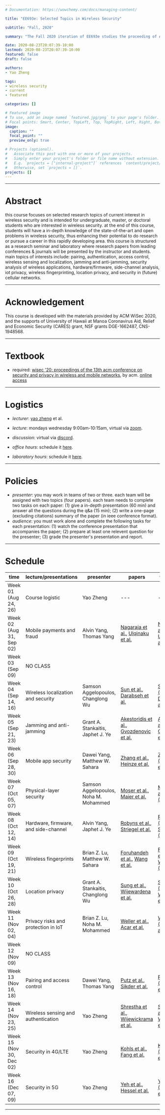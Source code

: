 ```yaml
---
# Documentation: https://wowchemy.com/docs/managing-content/

title: "EE693e: Selected Topics in Wireless Security"

subtitle: "Fall, 2020"

summary: "The Fall 2020 iteration of EE693e studies the proceeding of ACM WiSec 2020."

date: 2020-08-23T20:07:39-10:00
lastmod: 2020-08-23T20:07:39-10:00
featured: false
draft: false

authors:
- Yao Zheng

tags:
- wireless security
- current
- featured

categories: []

# Featured image
# To use, add an image named `featured.jpg/png` to your page's folder.
# Focal points: Smart, Center, TopLeft, Top, TopRight, Left, Right, BottomLeft, Bottom, BottomRight.
image:
  caption: ""
  focal_point: ""
  preview_only: true

# Projects (optional).
#   Associate this post with one or more of your projects.
#   Simply enter your project's folder or file name without extension.
#   E.g. `projects = ["internal-project"]` references `content/project/deep-learning/index.md`.
#   Otherwise, set `projects = []`.
projects: []
---
```

***
# Abstract

this course focuses on selected research topics of current interest in wireless security and is intended for undergraduate, master, or doctoral students who are interested in wireless security. at the end of this course, students will have a in-depth knowledge of the state-of-the-art and open problems in wireless security, thus enhancing their potential to do research or pursue a career in this rapidly developing area. this course is structured as a research seminar and laboratory where research papers from leading conferences & journals will be presented by the instructor and students. main topics of interests include: pairing, authentication, access control, wireless sensing and localization, jamming and anti-jamming, security analysis of wireless applications, hardware/firmware, side-channel analysis, iot privacy, wireless fingerprinting, location privacy, and security in (future) cellular networks.

***
# Acknowledgement
This course is developed with the materials provided by ACM WiSec
2020, and the supports of University of Hawaii at Manoa
Coronavirus Aid, Relief and Economic Security (CARES) grant, 
NSF grants DGE-1662487, CNS-1948568.

***
# Textbook
- required: [wisec '20: proceedings of the 13th acm conference on security and
  privacy in wireless and mobile
  networks](https://dl.acm.org/doi/proceedings/10.1145/3395351), by acm. [online access](https://wisec2020.ins.jku.at/program/)


***
# Logistics
- *lecturer*: [yao zheng](mailto:yao.zheng@hawaii.edu) et al.
- *lecture*: mondays wednesday 9:00am-10:15am,
  virtual via [zoom](https://hawaii.zoom.us/j/5764842348).

- *discussion*: virtual via [discord](https://discord.gg/x5qtzzs).
- *office hours*: schedule it [here](../../#contact).
- *laboratory hours*: schedule it [here](../../facility/#schedule).

***

# Policies
- *presenter*: you may work in teams of two or three. each team will be assigned with two topics (four papers). each team needs to complete two tasks on each paper: (1) give a in-depth presentation (60 min) and answer all the questions during the q&a (15 min); (2) write a one-page (excluding citations) summary of the paper (in ieee conference format).
- *audience*: you must work alone and complete the following tasks for each presentation: (1) watch the conference presentation that accompanies the paper; (2) prepare at least one relevent question for the presenter; (3) grade the presenter's presentation and report. 
***

# Schedule
| time                     | lecture/presentations                | presenter                             | papers                                                                       | video/slides                                                                                 | report                    |
| ---                      | ---                                  | ---                                   | ---                                                                          | ---                                                                                          | ---                       |
| Week 01 (Aug 24, 26)     | Course logistic                      | Yao Zheng                             | ---                                                                          | ---                                                                                          | ---                       |
| Week 02 (Aug 31, Sep 02) | Mobile payments and fraud            | Alvin Yang, Thomas Yang               | [Nagaraja et al.][nagaraja2019], [Ulqinaku et al.][ulqinaku2019]             | [Nagaraja et al.(SLD)][nagaraja2019sld], [Ulqinaku et al.(SLD)][ulqinaku2019sld]             | [Week 02(RPT)][week02rpt] |
| Week 03 (Sep 09)         | NO CLASS                             |                                       |                                                                              |                                                                                              |                           |
| Week 04 (Sep 14, 16)     | Wireless localization and security   | Samson Aggelopoulos, Changlong Wu     | [Sun et al.][sun2020], [Darabseh et al.][darabseh2020]                       | [Sun et al.(VID)][sun2020vid], [Darabseh et al.(VID)][darabseh2020vid]                       | [Week 04(RPT)][week04rpt] |
| Week 05 (Sep 21, 23)     | Jamming and anti-jamming             | Grant A. Stankaitis, Japhet J. Ye     | [Akestoridis et al.][akestoridis2020], [Gvozdenovic et al.][gvozdenovic2020] | [Akestoridis et al.(VID)][akestoridis2020vid], [Gvozdenovic et al.(VID)][gvozdenovic2020vid] | [Week 05(RPT)][week05rpt] |
| Week 06 (Sep 28, 30)     | Mobile app security                  | Dawei Yang, Matthew W. Sahara         | [Zhang et al.][zhang2020], [Heinze et al.][heinze2020]                       | [Zhang et al.(VID)][zhang2020vid], [Heinze et al.(VID)][heinze2020vid]                       | [Week 06(RPT)][week06rpt] |
| Week 07 (Oct 05, 07)     | Physical-layer security              | Samson Aggelopoulos, Noha M. Mohammed | [Moser et al.][moser2019], [Maier et al.][maier2020]                         | [Moser et al.][moser2019][Maier et al.(VID)][maier2020vid]                                   | [Week 07(RPT)][week07rpt] |
| Week 08 (Oct 12, 14)     | Hardware, firmware, and side-channel | Alvin Yang, Japhet J. Ye              | [Robyns et al.][robyns2020], [Striegel et al.][striegel2020]                 | [Robyns et al.(VID)][robyns2020vid], [Striegel et al.(VID)][striegel2020vid]                 | [Week 08(RPT)][week08rpt] |
| Week 09 (Oct 19, 21)     | Wireless fingerprints                | Brian Z. Lu, Matthew W. Sahara        | [Foruhandeh et al.][foruhandeh2020], [Wang et al.][wang2020]                 | [Foruhandeh et al.(VID)][foruhandeh2020vid], [Wang et al.(VID)][wang2020vid]                 | [Week 09(RPT)][week09rpt] |
| Week 10 (Oct 26, 28)     | Location privacy                     | Grant A. Stankaitis, Changlong Wu     | [Sung et al.][sung2020], [Wijewardena et al.][wijewardena2020]               | [Sung et al.(VID)][sung2020vid], [Wijewardena et al.(VID)][wijewardena2020vid]               | [Week 10(RPT)][week10rpt] |
| Week 11 (Nov 02, 04)     | Privacy risks and protection in IoT  | Brian Z. Lu, Noha M. Mohammed         | [Weller et al.][weller2020], [Acar et al.][acar2020]                         | [Weller et al.(VID)][weller2020vid], [Acar et al.(VID)][acar2020vid]                         | [Week 11(RPT)][week11rpt] |
| Week 12 (Nov 09)         | NO CLASS                             |                                       |                                                                              |                                                                                              |                           |
| Week 13 (Nov 16, 18)     | Pairing and access control           | Dawei Yang, Thomas Yang               | [Putz et al.][putz2020], [Sikder et al.][sikder2020]                         | [Putz et al.(VID)][putz2020vid], [Sikder et al.(VID)][sikder2020vid]                         | [Week 13(RPT)][week13rpt] |
| Week 14 (Nov 23, 25)     | Wireless sensing and authentication  | Yao Zheng                             | [Shrestha et al.][shrestha2020], [Wijewickrama et al.][wijewickrama2019]     | [Shrestha et al.(VID)][shrestha2020vid], [Wijewickrama et al.(SLD)][wijewickrama2019sld]     |                           |
| Week 15 (Nov 30, Dec 02) | Security in 4G/LTE                   | Yao Zheng                             | [Kohls et al.][kohls2019], [Fang et al.][fang2020]                           | [Kohls et al.(SLD)][kohls2019sld], [Fang et al.(SLD)][fang2020vid]                           |                           |
| Week 16 (Dec 07, 09)     | Security in 5G                       | Yao Zheng                             | [Yeh et al.][yeh2020], [Hessel et al.][hessel2020]                           | [Yeh et al.(VID)][yeh2020vid], [Hessel et al.(VID)][hessel2020vid]                           |                           |
***


[paper urls]: # (paper urls)
[putz2020]: https://wisec2020.ins.jku.at/proceedings/wisec20-73.pdf
[sikder2020]: https://wisec2020.ins.jku.at/proceedings/wisec20-117.pdf
[shrestha2020]: https://wisec2020.ins.jku.at/proceedings/wisec20-173.pdf
[sun2020]: https://wisec2020.ins.jku.at/proceedings/wisec20-59.pdf
[zhang2020]: https://wisec2020.ins.jku.at/proceedings/wisec20-43.pdf
[darabseh2020]: https://wisec2020.ins.jku.at/proceedings/wisec20-136.pdf
[akestoridis2020]: https://wisec2020.ins.jku.at/proceedings/wisec20-153.pdf
[gvozdenovic2020]: https://wisec2020.ins.jku.at/proceedings/wisec20-100.pdf
[heinze2020]: https://wisec2020.ins.jku.at/proceedings/wisec20-28.pdf
[maier2020]: https://wisec2020.ins.jku.at/proceedings/wisec20-134.pdf
[robyns2020]: https://wisec2020.ins.jku.at/proceedings/wisec20-147.pdf
[striegel2020]: https://wisec2020.ins.jku.at/proceedings/wisec20-26.pdf
[weller2020]: https://wisec2020.ins.jku.at/proceedings/wisec20-96.pdf
[acar2020]: https://wisec2020.ins.jku.at/proceedings/wisec20-82.pdf
[foruhandeh2020]: https://wisec2020.ins.jku.at/proceedings/wisec20-75.pdf
[wang2020]: https://wisec2020.ins.jku.at/proceedings/wisec20-106.pdf
[sung2020]: https://wisec2020.ins.jku.at/proceedings/wisec20-282.pdf
[wijewardena2020]: https://wisec2020.ins.jku.at/proceedings/wisec20-267.pdf
[yeh2020]: https://wisec2020.ins.jku.at/proceedings/wisec20-168.pdf
[hessel2020]: https://wisec2020.ins.jku.at/proceedings/wisec20-121.pdf
[nagaraja2019]: https://arxiv.org/pdf/1903.00733.pdf
[ulqinaku2019]: https://dl.acm.org/doi/abs/10.1145/3317549.3323404
[kohls2019]: http://poepper.net/papers/WiSec19-LTEfingerprinting.pdf
[fang2020]: https://wisec2020.ins.jku.at/proceedings/wisec20-44.pdf
[wijewickrama2019]: https://sprite.utsa.edu/publications/papers/wijewickramaWiSec19.pdf
[moser2019]: https://lenders.ch/publications/conferences/wisec19_1.pdf

[video urls]: # (video urls)
[putz2020vid]: https://www.youtube.com/watch?v=OaRs1dJCo20&t=4800s
[sikder2020vid]: https://www.youtube.com/watch?v=OaRs1dJCo20&t=1375s
[shrestha2020vid]: https://www.youtube.com/watch?v=OaRs1dJCo20&t=2537s
[zhang2020vid]: https://www.youtube.com/watch?v=XfgLPO2_WRU&t=806s
[sun2020vid]: https://www.youtube.com/watch?v=OaRs1dJCo20&t=15776s
[darabseh2020vid]: https://www.youtube.com/watch?v=OaRs1dJCo20&t=14600s
[akestoridis2020vid]: https://www.youtube.com/watch?v=OaRs1dJCo20&t=18825s
[gvozdenovic2020vid]: https://www.youtube.com/watch?v=OaRs1dJCo20&t=20058s
[heinze2020vid]: https://www.youtube.com/watch?v=XfgLPO2_WRU&t=1984s
[maier2020vid]: https://www.youtube.com/watch?v=XfgLPO2_WRU&t=3182s
[robyns2020vid]: https://www.youtube.com/watch?v=XfgLPO2_WRU&t=14516s
[striegel2020vid]: https://www.youtube.com/watch?v=XfgLPO2_WRU&t=15642s
[weller2020vid]: https://www.youtube.com/watch?v=XfgLPO2_WRU&t=18625s
[acar2020vid]: https://www.youtube.com/watch?v=XfgLPO2_WRU&t=20910s
[foruhandeh2020vid]: https://www.youtube.com/watch?v=0BEU7mPADSk&t=2755s
[wang2020vid]: https://www.youtube.com/watch?v=0BEU7mPADSk&t=3982s
[sung2020vid]: https://www.youtube.com/watch?v=0BEU7mPADSk&t=12786s
[wijewardena2020vid]: https://www.youtube.com/watch?v=0BEU7mPADSk&t=15128s
[yeh2020vid]: https://www.youtube.com/watch?v=0BEU7mPADSk&t=18176s
[hessel2020vid]: https://www.youtube.com/watch?v=0BEU7mPADSk&t=20557s
[fang2020vid]: https://www.youtube.com/watch?v=0BEU7mPADSk&t=19480s
[wijewickrama2019sld]: https://wisec19.fiu.edu/wp-content/uploads/WiSec2019-Slides-34.pdf

[slides urls]: # (slides urls)
[nagaraja2019sld]: https://wisec19.fiu.edu/wp-content/uploads/Clicktok.pdf
[ulqinaku2019sld]: https://wisec19.fiu.edu/wp-content/uploads/wisec.pdf
[kohls2019sld]: https://wisec19.fiu.edu/wp-content/uploads/wisec_19_kk.pdf

[report urls]: # (report urls)
[week02rpt]: ../../docs/reports/course_ee693e_2020_fall/week_02/
[week04rpt]: ../../docs/reports/course_ee693e_2020_fall/week_04/
[week05rpt]: ../../docs/reports/course_ee693e_2020_fall/week_05/
[week06rpt]: ../../docs/reports/course_ee693e_2020_fall/week_06/
[week07rpt]: ../../docs/reports/course_ee693e_2020_fall/week_07/
[week08rpt]: ../../docs/reports/course_ee693e_2020_fall/week_08/
[week09rpt]: ../../docs/reports/course_ee693e_2020_fall/week_09/
[week10rpt]: ../../docs/reports/course_ee693e_2020_fall/week_10/
[week11rpt]: ../../docs/reports/course_ee693e_2020_fall/week_11/
[week13rpt]: ../../docs/reports/course_ee693e_2020_fall/week_13/
